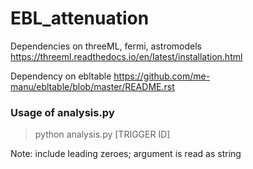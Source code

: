 # EBL_attenuation

Dependencies on threeML, fermi, astromodels
https://threeml.readthedocs.io/en/latest/installation.html

Dependency on ebltable
https://github.com/me-manu/ebltable/blob/master/README.rst


### Usage of analysis.py

>python analysis.py [TRIGGER ID]

Note: include leading zeroes; argument is read as string

